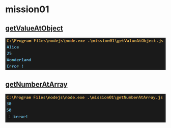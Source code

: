 # mission01

## [getValueAtObject](https://github.com/MinQyu/js-homework/blob/main/mission01/getValueAtObject.js)

![이미지](image.png)

## [getNumberAtArray](https://github.com/MinQyu/js-homework/blob/main/mission01/getNumberAtArray.js)

![이미지](image-1.png)
